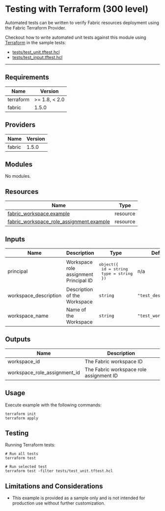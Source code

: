 <!-- BEGIN_TF_DOCS -->
# Testing with Terraform (300 level)

Automated tests can be written to verify Fabric resources deployment using the Fabric Terraform Provider.

Checkout how to write automated unit tests against this module using [Terraform](https://developer.hashicorp.com/terraform/cli/test) in the sample tests:

- [tests/test\_unit.tftest.hcl](./tests/test\_unit.tftest.hcl)
- [tests/test\_input.tftest.hcl](./tests/test\_input.tftest.hcl)

---

## Requirements

| Name      | Version       |
|-----------|---------------|
| terraform | >= 1.8, < 2.0 |
| fabric    | 1.5.0         |

## Providers

| Name   | Version |
|--------|---------|
| fabric | 1.5.0   |

## Modules

No modules.

## Resources

| Name                                                                                                                                                | Type     |
|-----------------------------------------------------------------------------------------------------------------------------------------------------|----------|
| [fabric_workspace.example](https://registry.terraform.io/providers/microsoft/fabric/1.5.0/docs/resources/workspace)                                 | resource |
| [fabric_workspace_role_assignment.example](https://registry.terraform.io/providers/microsoft/fabric/1.5.0/docs/resources/workspace_role_assignment) | resource |

## Inputs

| Name                   | Description                            | Type                                                                     | Default              | Required |
|------------------------|----------------------------------------|--------------------------------------------------------------------------|----------------------|:--------:|
| principal              | Workspace role assignment Principal ID | <pre>object({<br/>    id   = string<br/>    type = string<br/>  })</pre> | n/a                  |   yes    |
| workspace\_description | Description of the Workspace           | `string`                                                                 | `"test_description"` |    no    |
| workspace\_name        | Name of the Workspace                  | `string`                                                                 | `"test_workspace"`   |    no    |

## Outputs

| Name                            | Description                             |
|---------------------------------|-----------------------------------------|
| workspace\_id                   | The Fabric workspace ID                 |
| workspace\_role\_assignment\_id | The Fabric workspace role assignment ID |

## Usage

Execute example with the following commands:

```shell
terraform init
terraform apply
```

## Testing

Running Terraform tests:

```shell
# Run all tests
terraform test

# Run selected test
terraform test -filter tests/test_unit.tftest.hcl
```

## Limitations and Considerations

- This example is provided as a sample only and is not intended for production use without further customization.
<!-- END_TF_DOCS -->